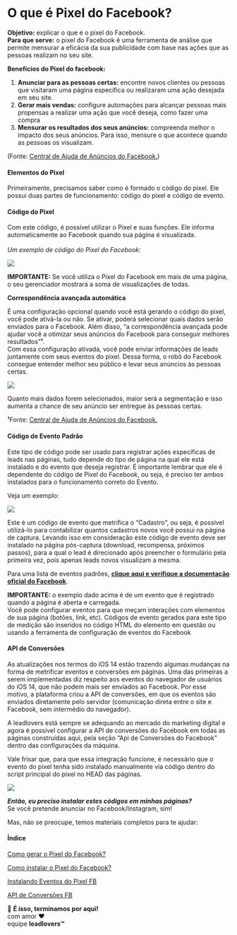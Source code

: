 # O que é Pixel do Facebook?

**Objetivo:** explicar o que é o pixel do Facebook.\
**Para que serve:** o pixel do Facebook é uma ferramenta de análise que permite mensurar a eficácia da sua publicidade com base nas ações que as pessoas realizam no seu site.

**Benefícios do Pixel do facebook:**

1. **Anunciar para as pessoas certas:** encontre novos clientes ou pessoas que visitaram uma página específica ou realizaram uma ação desejada em seu site.
2. **Gerar mais vendas:** configure automações para alcançar pessoas mais propensas a realizar uma ação que você deseja, como fazer uma compra
3. **Mensurar os resultados dos seus anúncios:** compreenda melhor o impacto dos seus anúncios. Para isso, mensure o que acontece quando as pessoas os visualizam.

(Fonte: [Central de Ajuda de Anúncios do Facebook.](https://www.facebook.com/business/help/742478679120153?id=1205376682832142))

#### **Elementos do Pixel** <a href="#elementos" id="elementos"></a>

Primeiramente, precisamos saber como é formado o código do pixel. Ele possui duas partes de funcionamento: código do pixel e código de evento.

#### **Código do Pixel** <a href="#codigo-base" id="codigo-base"></a>

Com este código, é possível utilizar o Pixel e suas funções. Ele informa automaticamente ao Facebook quando sua página é visualizada.\
\
_Um exemplo de código do Pixel do Facebook:_

[![](https://legado.leadlovers.site/wp-content/uploads/2020/08/Imagem1a.png)](https://legado.leadlovers.site/wp-content/uploads/2020/08/Imagem1a.png)

**IMPORTANTE:** Se você utiliza o Pixel do Facebook em mais de uma página, o seu gerenciador mostrará a soma de visualizações de todas.

**Correspondência avançada automática**

É uma configuração opcional quando você está gerando o código do pixel, você pode ativá-la ou não. Se ativar, poderá selecionar quais dados serão enviados para o Facebook. Além disso, “a correspondência avançada pode ajudar você a otimizar seus anúncios do Facebook para conseguir melhores resultados”**¹**.\
Com essa configuração ativada, você pode enviar informações de leads juntamente com seus eventos do pixel. Dessa forma, o robô do Facebook consegue entender melhor seu público e levar seus anúncios às pessoas certas.

[![](https://legado.leadlovers.site/wp-content/uploads/2020/08/Imagem2.png)](https://legado.leadlovers.site/wp-content/uploads/2020/08/Imagem2.png)

Quanto mais dados forem selecionados, maior será a segmentação e isso aumenta a chance de seu anúncio ser entregue às pessoas certas.

**¹**Fonte: [Central de Ajuda de Anúncios do Facebook.](https://www.facebook.com/business/help/742478679120153?id=1205376682832142) [\
](https://www.facebook.com/help/analytics/1710582659188030)

#### **Código de Evento Padrão** <a href="#evento" id="evento"></a>

Este tipo de código pode ser usado para registrar ações específicas de leads nas páginas, tudo depende do tipo de página na qual ele está instalado e do evento que deseja registrar. É importante lembrar que ele é dependente do código de Pixel do Facebook, ou seja, é preciso ter ambos instalados para o funcionamento correto do Evento.

Veja um exemplo:

[![](https://legado.leadlovers.site/wp-content/uploads/2020/08/Imagem3.png)](https://legado.leadlovers.site/wp-content/uploads/2020/08/Imagem3.png)

Este é um código de evento que metrifica o “Cadastro”, ou seja, é possível utilizá-lo para contabilizar quantos cadastros novos você possui na página de captura. Levando isso em consideração este código de evento deve ser instalado na página pós-captura (download, recompensa, próximos passos), para a qual o lead é direcionado após preencher o formulário pela primeira vez, pois apenas leads novos visualizam a mesma.

Para uma lista de eventos padrões, [**clique aqui e verifique a documentação oficial do Facebook**](https://www.facebook.com/business/help/742478679120153).

**IMPORTANTE:** o exemplo dado acima é de um evento que é registrado quando a página é aberta e carregada.\
Você pode configurar eventos para que meçam interações com elementos de sua página (botões, link, etc). Códigos de evento gerados para este tipo de medição são inseridos no código HTML do elemento em questão ou usando a ferramenta de configuração de eventos do Facebook

#### API de Conversões <a href="#api-de-conversoes" id="api-de-conversoes"></a>

As atualizações nos termos do iOS 14 estão trazendo algumas mudanças na forma de metrificar eventos e conversões em páginas. Uma das primeiras a serem implementadas diz respeito aos eventos do navegador de usuários do iOS 14, que não podem mais ser enviados ao Facebook. Por esse motivo, a plataforma criou a API de conversões, em que os eventos são enviados diretamente pelo servidor (comunicação direta entre o site e Facebook, sem intermédio do navegador).

A leadlovers está sempre se adequando ao mercado do marketing digital e agora é possível configurar a API de conversões do Facebook em todas as páginas construídas aqui, pela seção “Api de Conversões do Facebook” dentro das configurações da máquina.

Vale frisar que, para que essa integração funcione, é necessário que o evento do pixel tenha sido instalado manualmente via código dentro do script principal do pixel no HEAD das páginas.

[![](https://legado.leadlovers.site/wp-content/uploads/2020/08/Imagem4.png)](https://legado.leadlovers.site/wp-content/uploads/2020/08/Imagem4.png)

_**Então, eu preciso instalar estes códigos em minhas páginas?**_\
Se você pretende anunciar no Facebook/Instagram, sim!

Mas, não se preocupe, temos materiais completos para te ajudar:

#### **Índice** <a href="#indice" id="indice"></a>

[Como gerar o Pixel do Facebook?](https://suporte.love/gerando-pixel-fb/)

[Como instalar o Pixel do Facebook?](https://suporte.love/instalar-pixel-fb/)

[Instalando Eventos do Pixel FB](https://suporte.love/pixel-fb-eventos/)

[API de Conversões FB](https://suporte.love/api-conversao-facebook/)





🏁 **É isso, terminamos por aqui!**\
com amor ❤\
equipe **leadlovers™**



